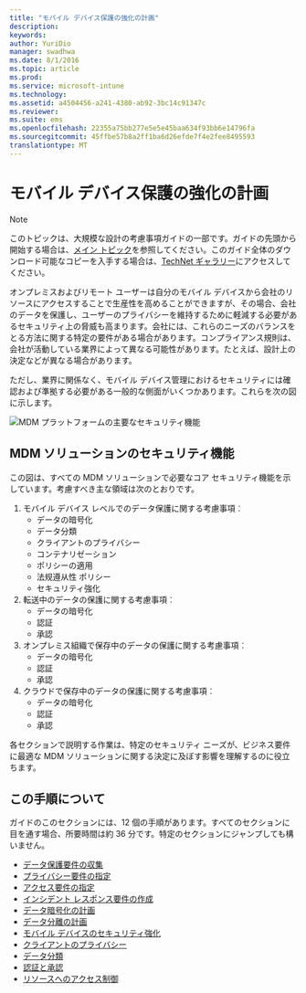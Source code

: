 ```yaml
---
title: "モバイル デバイス保護の強化の計画"
description: 
keywords: 
author: YuriDio
manager: swadhwa
ms.date: 8/1/2016
ms.topic: article
ms.prod: 
ms.service: microsoft-intune
ms.technology: 
ms.assetid: a4504456-a241-4380-ab92-3bc14c91347c
ms.reviewer: 
ms.suite: ems
ms.openlocfilehash: 22355a75bb277e5e5e45baa634f93bb6e14796fa
ms.sourcegitcommit: 45ffbe57b8a2ff1ba6d26efde7f4e2fee8495593
translationtype: MT
---
```

# <a name="-"></a>モバイル デバイス保護の強化の計画

>[!NOTE]
>このトピックは、大規模な設計の考慮事項ガイドの一部です。ガイドの先頭から開始する場合は、[メイン トピック](mdm-design-considerations-guide.md)を参照してください。このガイド全体のダウンロード可能なコピーを入手する場合は、[TechNet ギャラリー](https://gallery.technet.microsoft.com/Mobile-Device-Management-7d401582)にアクセスしてください。

オンプレミスおよびリモート ユーザーは自分のモバイル デバイスから会社のリソースにアクセスすることで生産性を高めることができますが、その場合、会社のデータを保護し、ユーザーのプライバシーを維持するために軽減する必要があるセキュリティ上の脅威も高まります。会社には、これらのニーズのバランスをとる方法に関する特定の要件がある場合があります。コンプライアンス規則は、会社が活動している業界によって異なる可能性があります。たとえば、設計上の決定などが異なる場合があります。
 
ただし、業界に関係なく、モバイル デバイス管理におけるセキュリティには確認および準拠する必要がある一般的な側面がいくつかあります。これらを次の図に示します。

![MDM プラットフォームの主要なセキュリティ機能](./media/MDM_Figure_08.png)

## <a name="mdm-"></a>MDM ソリューションのセキュリティ機能

この図は、すべての MDM ソリューションで必要なコア セキュリティ機能を示しています。考慮すべき主な領域は次のとおりです。

1. モバイル デバイス レベルでのデータ保護に関する考慮事項︰
    - データの暗号化
    - データ分類
    - クライアントのプライバシー
    - コンテナリゼーション
    - ポリシーの適用
    - 法规遵从性 ポリシー
    - セキュリティ強化
2. 転送中のデータの保護に関する考慮事項︰
    - データの暗号化
    - 認証
    - 承認
3. オンプレミス組織で保存中のデータの保護に関する考慮事項︰
    - データの暗号化
    - 認証
    - 承認
4. クラウドで保存中のデータの保護に関する考慮事項︰
    - データの暗号化
    - 認証
    - 承認

各セクションで説明する作業は、特定のセキュリティ ニーズが、ビジネス要件に最適な MDM ソリューションに関する決定に及ぼす影響を理解するのに役立ちます。

## <a name=""></a>この手順について

ガイドのこのセクションには、12 個の手順があります。すべてのセクションに目を通す場合、所要時間は約 36 分です。特定のセクションにジャンプしても構いません。

- [データ保護要件の収集](mdm-gather-data-protection-requirements.md)
- [プライバシー要件の指定](mdm-specify-privacy-requirements.md)
- [アクセス要件の指定](mdm-specify-your-access-requirements.md)
- [インシデント レスポンス要件の作成](mdm-develop-incident-response-requirements.md)
- [データ暗号化の計画](mdm-data-encryption.md)
- [データ分離の計画](mdm-data-segregation.md)
- [モバイル デバイスのセキュリティ強化](mdm-hardening-mobile-devices.md)
- [クライアントのプライバシー](mdm-client-privacy.md)
- [データ分類](mdm-data-classification.md)
- [認証と承認](mdm-authentication-authorization.md)
- [リソースへのアクセス制御](mdm-access-control-resources.md)


